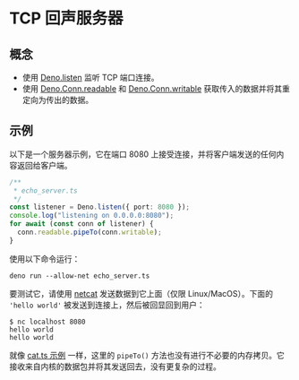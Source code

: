 # TCP 回声服务器

## 概念

- 使用 [Deno.listen](/api?s=Deno.listen) 监听 TCP 端口连接。
- 使用 [Deno.Conn.readable](/api?s=Deno.Conn#prop_readable) 和
  [Deno.Conn.writable](/api?s=Deno.Conn#prop_writable)
  获取传入的数据并将其重定向为传出的数据。

## 示例

以下是一个服务器示例，它在端口 8080
上接受连接，并将客户端发送的任何内容返回给客户端。

```ts
/**
 * echo_server.ts
 */
const listener = Deno.listen({ port: 8080 });
console.log("listening on 0.0.0.0:8080");
for await (const conn of listener) {
  conn.readable.pipeTo(conn.writable);
}
```

使用以下命令运行：

```shell
deno run --allow-net echo_server.ts
```

要测试它，请使用 [netcat](https://en.wikipedia.org/wiki/Netcat)
发送数据到它上面（仅限 Linux/MacOS）。下面的 `'hello world'`
被发送到连接上，然后被回显回到用户：

```shell
$ nc localhost 8080
hello world
hello world
```

就像 [cat.ts 示例](./unix_cat.md) 一样，这里的 `pipeTo()`
方法也没有进行不必要的内存拷贝。它接收来自内核的数据包并将其发送回去，没有更复杂的过程。

